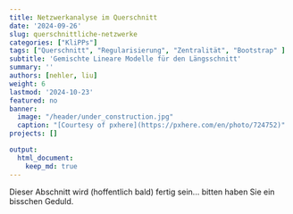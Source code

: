 ```yaml
---
title: Netzwerkanalyse im Querschnitt
date: '2024-09-26'
slug: querschnittliche-netzwerke
categories: ["KliPPs"]
tags: ["Querschnitt", "Regularisierung", "Zentralität", "Bootstrap" ]
subtitle: 'Gemischte Lineare Modelle für den Längsschnitt'
summary: ''
authors: [nehler, liu]
weight: 6
lastmod: '2024-10-23'
featured: no
banner:
  image: "/header/under_construction.jpg"
  caption: "[Courtesy of pxhere](https://pxhere.com/en/photo/724752)"
projects: []

output:
  html_document:
    keep_md: true
---
```


Dieser Abschnitt wird (hoffentlich bald) fertig sein... bitten haben Sie ein bisschen Geduld.
